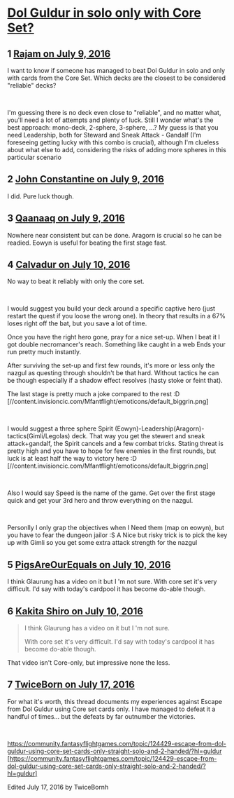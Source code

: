 # [Dol Guldur in solo only with Core Set?](https://community.fantasyflightgames.com/topic/224612-dol-guldur-in-solo-only-with-core-set/)

## 1 [Rajam on July 9, 2016](https://community.fantasyflightgames.com/topic/224612-dol-guldur-in-solo-only-with-core-set/?do=findComment&comment=2302161)

I want to know if someone has managed to beat Dol Guldur in solo and only with cards from the Core Set. Which decks are the closest to be considered "reliable" decks?

 

I'm guessing there is no deck even close to "reliable", and no matter what, you'll need a lot of attempts and plenty of luck. Still I wonder what's the best approach: mono-deck, 2-sphere, 3-sphere, ...? My guess is that you need Leadership, both for Steward and Sneak Attack - Gandalf (I'm foreseeing getting lucky with this combo is crucial), although I'm clueless about what else to add, considering the risks of adding more spheres in this particular scenario

## 2 [John Constantine on July 9, 2016](https://community.fantasyflightgames.com/topic/224612-dol-guldur-in-solo-only-with-core-set/?do=findComment&comment=2302198)

I did. Pure luck though.

## 3 [Qaanaaq on July 9, 2016](https://community.fantasyflightgames.com/topic/224612-dol-guldur-in-solo-only-with-core-set/?do=findComment&comment=2302214)

Nowhere near consistent but can be done. Aragorn is crucial so he can be readied. Eowyn is useful for beating the first stage fast.

## 4 [Calvadur on July 10, 2016](https://community.fantasyflightgames.com/topic/224612-dol-guldur-in-solo-only-with-core-set/?do=findComment&comment=2302993)

No way to beat it reliably with only the core set.

 

I would suggest you build your deck around a specific captive hero (just restart the quest if you loose the wrong one). In theory that results in a 67% loses right off the bat, but you save a lot of time.

Once you have the right hero gone, pray for a nice set-up. When I beat it I got double necromancer's reach. Something like caught in a web Ends your run pretty much instantly.

After surviving the set-up and first few rounds, it's more or less only the nazgul as questing through shouldn't be that hard. Without tactics he can be though especially if a shadow effect resolves (hasty stoke or feint that).

The last stage is pretty much a joke compared to the rest :D [//content.invisioncic.com/Mfantflight/emoticons/default_biggrin.png]

 

I would suggest a three sphere Spirit (Eowyn)-Leadership(Aragorn)-tactics(Gimli/Legolas) deck. That way you get the stewert and sneak attack+gandalf, the Spirit cancels and a few combat tricks. Stating threat is pretty high and you have to hope for few enemies in the first rounds, but luck is at least half the way to victory here :D [//content.invisioncic.com/Mfantflight/emoticons/default_biggrin.png]

 

Also I would say Speed is the name of the game. Get over the first stage quick and get your 3rd hero and throw everything on the nazgul.

 

Personlly I only grap the objectives when I Need them (map on eowyn), but you have to fear the dungeon jailor :S A Nice but risky trick is to pick the key up with Gimli so you get some extra attack strength for the nazgul

## 5 [PigsAreOurEquals on July 10, 2016](https://community.fantasyflightgames.com/topic/224612-dol-guldur-in-solo-only-with-core-set/?do=findComment&comment=2302997)

I think Glaurung has a video on it but I 'm not sure.
With core set it's very difficult. I'd say with today's cardpool it has become do-able though.

## 6 [Kakita Shiro on July 10, 2016](https://community.fantasyflightgames.com/topic/224612-dol-guldur-in-solo-only-with-core-set/?do=findComment&comment=2303084)

> I think Glaurung has a video on it but I 'm not sure.
> 
> With core set it's very difficult. I'd say with today's cardpool it has become do-able though.

That video isn't Core-only, but impressive none the less.

## 7 [TwiceBorn on July 17, 2016](https://community.fantasyflightgames.com/topic/224612-dol-guldur-in-solo-only-with-core-set/?do=findComment&comment=2313676)

For what it's worth, this thread documents my experiences against Escape from Dol Guldur using Core set cards only. I have managed to defeat it a handful of times... but the defeats by far outnumber the victories.

 

https://community.fantasyflightgames.com/topic/124429-escape-from-dol-guldur-using-core-set-cards-only-straight-solo-and-2-handed/?hl=guldur [https://community.fantasyflightgames.com/topic/124429-escape-from-dol-guldur-using-core-set-cards-only-straight-solo-and-2-handed/?hl=guldur]

Edited July 17, 2016 by TwiceBornh

